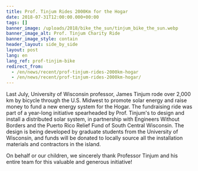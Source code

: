 ```yaml
---
title: Prof. Tinjum Rides 2000Km for the Hogar
date: 2018-07-31T12:00:00.000+00:00
tags: []
banner_image: /uploads/2018/bike_the_sun/tinjum_bike_the_sun.webp
banner_image_alt: Prof. Tinjum Charity Ride
banner_image_style: contain
header_layout: side_by_side
layout: post
lang: en
lang_ref: prof-tinjim-bike
redirect_from:
  - /en/news/recent/prof-tinjum-rides-2000km-hogar
  - /en/news/recent/prof-tinjum-rides-2000km-hogar/
---
```

Last July, University of Wisconsin professor, James Tinjum rode over 2,000 km by bicycle through the U.S. Midwest to promote solar energy and raise money to fund a new energy system for the Hogar. The fundraising ride was part of a year-long initiative spearheaded by Prof. Tinjum's to design and install a distributed solar system, in partnership with Engineers Without Borders and the Puerto Rico Relief Fund of South Central Wisconsin. The design is being developed by graduate students from the University of Wisconsin, and funds will be donated to locally source all the installation materials and contractors in the island.

On behalf or our children, we sincerely thank Professor Tinjum and his entire team for this valuable and generous initiative!
